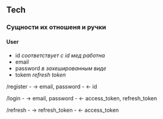 ## Tech

### Сущности их отношеня и ручки

#### User
* id _соответствует с id мед работна_
* email 
* password _в захешированным виде_
* tokem _refresh token_

/register
    - -> email, password
    - <- id

/login
    - -> email, password
    - <- access_token, refresh_token

/refresh
    - -> refresh_token
    - <- access_token